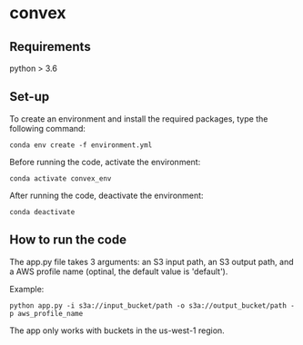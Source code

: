 # convex

## Requirements
python > 3.6

## Set-up
To create an environment and install the required packages, type the following command:
<pre><code>conda env create -f environment.yml 
</code></pre>

Before running the code, activate the environment:
<pre><code>conda activate convex_env
</code></pre>

After running the code, deactivate the environment:
<pre><code>conda deactivate
</code></pre>

## How to run the code
The app.py file takes 3 arguments: an S3 input path, an S3 output path, and a AWS profile name (optinal, the default value is 'default').

Example:
<pre><code>python app.py -i s3a://input_bucket/path -o s3a://output_bucket/path -p aws_profile_name 
</code></pre>

The app only works with buckets in the us-west-1 region.